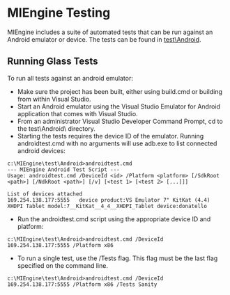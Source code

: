 # MIEngine Testing

MIEngine includes a suite of automated tests that can be run against an Android emulator or device. The tests can be found in [test\Android](https://github.com/Microsoft/MIEngine/tree/glass/test/Android).

## Running Glass Tests

To run all tests against an android emulator:

- Make sure the project has been built, either using build.cmd or building from within Visual Studio.
- Start an Android emulator using the Visual Studio Emulator for Android application that comes with Visual Studio.
- From an administrator Visual Studio Developer Command Prompt, cd to the test\Android\ directory. 
- Starting the tests requires the device ID of the emulator. Running androidtest.cmd with no arguments will use adb.exe to list connected android devices:
```
c:\MIEngine\test\Android>androidtest.cmd
--- MIEngine Android Test Script ---
Usage: androidtest.cmd /DeviceId <id> /Platform <platform> [/SdkRoot <path>] [/NdkRoot <path>] [/v] [<test 1> [<test 2> [...]]]

List of devices attached
169.254.138.177:5555   device product:VS Emulator 7" KitKat (4.4) XHDPI Tablet model:7__KitKat__4_4__XHDPI_Tablet device:donatello
```
- Run the androidtest.cmd script using the appropriate device ID and platform:
```
c:\MIEngine\test\Android>androidtest.cmd /DeviceId 169.254.138.177:5555 /Platform x86
```
- To run a single test, use the /Tests flag. This flag must be the last flag specified on the command line.
```
c:\MIEngine\test\Android>androidtest.cmd /DeviceId 169.254.138.177:5555 /Platform x86 /Tests Sanity
```